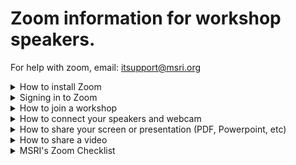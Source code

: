 # Zoom information for workshop speakers. 
For help with zoom, email: itsupport@msri.org 

<details>
 <summary> How to install Zoom </summary>

 ## Installing Zoom
 1. [Download Zoom](https://zoom.us/download)
 1. Follow the instructions on the screen to install Zoom. 
 1. Once Zoom is installed you're ready to join the workshop. You should see this screen:![Zoom Login](https://s3-us-west-1.amazonaws.com/msri.org/computing/zoom-login.png)
 
 

</details>

<details>
 <summary> Signing in to Zoom </summary>
 If you already have a zoom account associated with your email address you used at MSRI, you can sign in to that account. MSRI will invite you to be one of our "panelists". Panelists are the "zoom speak" for workshop presenters. 

 If you do not have a zoom account, you will need to create one. After installing zoom. You can click create account here: ![Zoom Login](https://s3-us-west-1.amazonaws.com/msri.org/computing/zoom-login.png)
 </details>


<details>
 <summary> How to join a workshop </summary>
 ## This assumes you have already installed and signed in to Zoom. 
 1. Click on the meeting link:[MSRI Workshop Zoom](https://msri.zoom.us/j/226801541)
 1. Zoom will open automatically and drop you into the meeting. The next step will be to configure your webcam and microphone. Those options will appear on the page as soon as you click the link above. 

</details>


<details>
 <summary> How to connect your speakers and webcam</summary>
 1. This assumes you have already joined the workshop meeting by clicking the: [MSRI Workshop Zoom](https://msri.zoom.us/j/226801541) 
 1. choose "join with Computer Audio", or "via Phone". If you suspect your internet connection is unstable, we recommend dialing in via phone. In this example, we use the computer audio. ![Zoom audio](https://s3-us-west-1.amazonaws.com/msri.org/computing/zoom-workshop-audio-Capture.PNG)
 1. Please mute upon entry by clicking the mute button in the bottom left. ![Zoom Mute](https://s3-us-west-1.amazonaws.com/msri.org/computing/zoom-mute.PNG) We recommend staying muted until you wish to speak. You can toggle this button again to unmute. 
 1. To start your webcam, click the "start video" button next to the Mute/UnMute button: ![Start Video](https://s3-us-west-1.amazonaws.com/msri.org/computing/start-video.PNG)

</details>


<details>
 <summary>How to share your screen or presentation (PDF, Powerpoint, etc)</summary>
1. This assumes you have downloaded and installed zoom. You also joined the meeting and successfully connected your camera and microphone.
1. Other options besides the camer and microphone appear at the bottom of the screen after joining. ![Zoom Options](https://s3-us-west-1.amazonaws.com/msri.org/computing/zoom-options-bottom-screen-Capture.PNG)
1. To share your screen, presentation or other applications on your computer. You can click the "Share" option. You will be presented with a variety of choices. 
![Zoom share screens](https://s3-us-west-1.amazonaws.com/msri.org/computing/zoom-share-screen-Capture.PNG)
1. You can share your entire screen by clicking the "Screen" window. Or you may share just a single application. For example, if you created your presentation in TeX with Beamer and you wanted to share the resulting PDF (assuming it was opened), you could select the PDF window as shown here:![Zoom Sharing application](https://s3-us-west-1.amazonaws.com/msri.org/computing/zoom-sharing-application.PNG)  

</details>

<details>
 <summary>How to share a video</summary>

 </details>

<details>
 <summary> MSRI's Zoom Checklist</summary>
- [ ] Install and open Zoom. 
- [ ] Test your sound using the zoom sound test meeting: [JOIN ZOOM TEST MEETING](https://zoom.us/test)
- [ ] Ensure your lighting is appropriate (no shadows, no backlighting from windows, etc)
- [ ] Ensure the audience can see your chalkboard. 
- [ ] Review and practice sharing the resources (screen sharing, video sharing, presentation sharing, etc)
- [ ] Try to join from a wired connection where possible. 
- [ ] Be sure your know the meeting ID you plan to join. For workshops, that information will be [available here](https://www.msri.org/web/msri/scientific/workshops).

</details>




